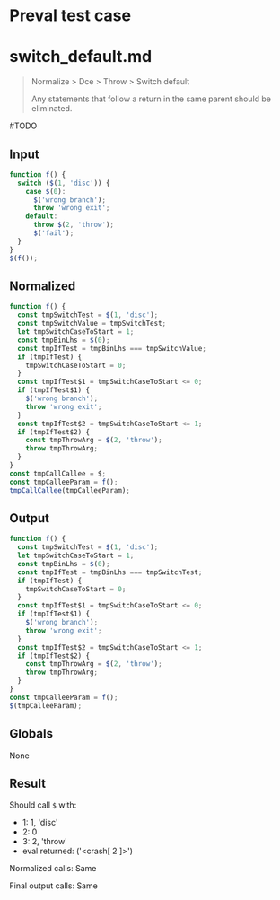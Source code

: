 # Preval test case

# switch_default.md

> Normalize > Dce > Throw > Switch default
>
> Any statements that follow a return in the same parent should be eliminated.

#TODO

## Input

`````js filename=intro
function f() {
  switch ($(1, 'disc')) {
    case $(0):
      $('wrong branch');
      throw 'wrong exit';
    default:
      throw $(2, 'throw');
      $('fail');
  }
}
$(f());
`````

## Normalized

`````js filename=intro
function f() {
  const tmpSwitchTest = $(1, 'disc');
  const tmpSwitchValue = tmpSwitchTest;
  let tmpSwitchCaseToStart = 1;
  const tmpBinLhs = $(0);
  const tmpIfTest = tmpBinLhs === tmpSwitchValue;
  if (tmpIfTest) {
    tmpSwitchCaseToStart = 0;
  }
  const tmpIfTest$1 = tmpSwitchCaseToStart <= 0;
  if (tmpIfTest$1) {
    $('wrong branch');
    throw 'wrong exit';
  }
  const tmpIfTest$2 = tmpSwitchCaseToStart <= 1;
  if (tmpIfTest$2) {
    const tmpThrowArg = $(2, 'throw');
    throw tmpThrowArg;
  }
}
const tmpCallCallee = $;
const tmpCalleeParam = f();
tmpCallCallee(tmpCalleeParam);
`````

## Output

`````js filename=intro
function f() {
  const tmpSwitchTest = $(1, 'disc');
  let tmpSwitchCaseToStart = 1;
  const tmpBinLhs = $(0);
  const tmpIfTest = tmpBinLhs === tmpSwitchTest;
  if (tmpIfTest) {
    tmpSwitchCaseToStart = 0;
  }
  const tmpIfTest$1 = tmpSwitchCaseToStart <= 0;
  if (tmpIfTest$1) {
    $('wrong branch');
    throw 'wrong exit';
  }
  const tmpIfTest$2 = tmpSwitchCaseToStart <= 1;
  if (tmpIfTest$2) {
    const tmpThrowArg = $(2, 'throw');
    throw tmpThrowArg;
  }
}
const tmpCalleeParam = f();
$(tmpCalleeParam);
`````

## Globals

None

## Result

Should call `$` with:
 - 1: 1, 'disc'
 - 2: 0
 - 3: 2, 'throw'
 - eval returned: ('<crash[ 2 ]>')

Normalized calls: Same

Final output calls: Same
